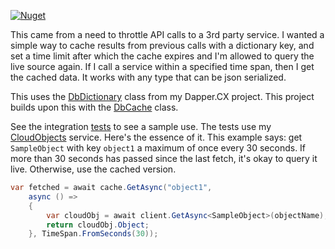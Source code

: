 [![Nuget](https://img.shields.io/nuget/v/AO.DbCache)](https://www.nuget.org/packages/AO.DbCache/)

This came from a need to throttle API calls to a 3rd party service. I wanted a simple way to cache results from previous calls with a dictionary key, and set a time limit after which the cache expires and I'm allowed to query the live source again. If I call a service within a specified time span, then I get the cached data. It works with any type that can be json serialized.

This uses the [DbDictionary](https://github.com/adamfoneil/Dapper.CX/blob/master/Dapper.CX.Base/Abstract/DbDictionary.cs) class from my Dapper.CX project. This project builds upon this with the [DbCache](https://github.com/adamfoneil/DbCache/blob/master/DbCache/DbCache.cs) class.

See the integration [tests](https://github.com/adamfoneil/DbCache/blob/master/Testing/CacheTests.cs) to see a sample use. The tests use my [CloudObjects](https://cloudobjects.azurewebsites.net/) service. Here's the essence of it. This example says: get `SampleObject` with key `object1` a maximum of once every 30 seconds. If more than 30 seconds has passed since the last fetch, it's okay to query it live. Otherwise, use the cached version.

```csharp
var fetched = await cache.GetAsync("object1",
    async () =>
    {
        var cloudObj = await client.GetAsync<SampleObject>(objectName);
        return cloudObj.Object;
    }, TimeSpan.FromSeconds(30));
```
